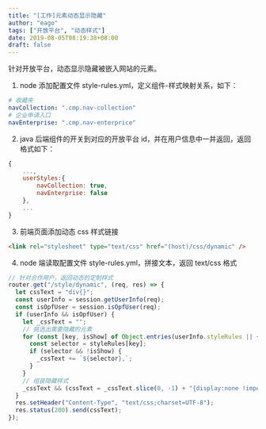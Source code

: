 ```yaml
---
title: "[工作]元素动态显示隐藏"
author: "eago"
tags: ["开放平台", "动态样式"]
date: 2019-08-05T08:19:38+08:00
draft: false
---
```


针对开放平台，动态显示隐藏被嵌入网站的元素。

<!--more-->

1. node 添加配置文件 style-rules.yml，定义组件-样式映射关系，如下：

```yml
# 收藏夹
navCollection: ".cmp.nav-collection"
# 企业申请入口
navEnterprise: ".cmp.nav-enterprice"
```

2. java 后端组件的开关到对应的开放平台 id，并在用户信息中一并返回，返回格式如下：

```js
{
    ...,
    userStyles:{
        navCollection: true,
        navEnterprise: false
    },
    ...
}
```

3. 前端页面添加动态 css 样式链接

```html
<link rel="stylesheet" type="text/css" href="(host)/css/dynamic" />
```

4. node 端读取配置文件 style-rules.yml，拼接文本，返回 text/css 格式

```js
// 针对合作用户，返回动态的定制样式
router.get("/style/dynamic", (req, res) => {
  let cssText = "div{}";
  const userInfo = session.getUserInfo(req);
  const isOpfUser = session.isOpfUser(req);
  if (userInfo && isOpfUser) {
    let _cssText = "";
    // 挑选出需要隐藏的元素
    for (const [key, isShow] of Object.entries(userInfo.styleRules || {})) {
      const selector = styleRules[key];
      if (selector && !isShow) {
        _cssText += `${selector},`;
      }
    }
    // 组装隐藏样式
    _cssText && (cssText = _cssText.slice(0, -1) + "{display:none !important}");
  }
  res.setHeader("Content-Type", "text/css;charset=UTF-8");
  res.status(200).send(cssText);
});
```

